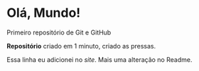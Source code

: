 # Olá, Mundo!
 Primeiro repositório de Git e GitHub

**Repositório** criado em 1 minuto, criado as pressas.

Essa linha eu adicionei no *site*.
Mais uma alteração no Readme.

